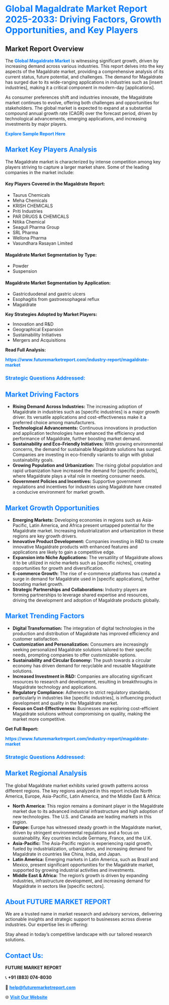 <h1 style="color: #007BFF;">Global Magaldrate Market Report 2025-2033: Driving Factors, Growth Opportunities, and Key Players</h1>

<section id="overview">
<h2>Market Report Overview</h2>
<p>The <a href="https://www.futuremarketreport.com/industry-report/magaldrate-market" style="color: #007BFF; text-decoration: none;"><strong>Global Magaldrate Market</strong></a> is witnessing significant growth, driven by increasing demand across various industries. This report delves into the key aspects of the Magaldrate market, providing a comprehensive analysis of its current status, future potential, and challenges. The demand for Magaldrate has surged due to its wide-ranging applications in industries such as [insert industries], making it a critical component in modern-day [applications].</p>
<p>As consumer preferences shift and industries innovate, the Magaldrate market continues to evolve, offering both challenges and opportunities for stakeholders. The global market is expected to expand at a substantial compound annual growth rate (CAGR) over the forecast period, driven by technological advancements, emerging applications, and increasing investments by major players.</p>
</section>

<section id="overview">
<p><a href="https://www.futuremarketreport.com/request-sample/reportId=125827" style="color: #007BFF; text-decoration: none;"><strong>Explore Sample Report Here</strong></a></p>
</section>

<section id="key-players">
<h2 style="color: #007BFF;">Market Key Players Analysis</h2>
<p>The Magaldrate market is characterized by intense competition among key players striving to capture a larger market share. Some of the leading companies in the market include:</p>
<h4>Key Players Covered in the Magaldrate Report:</h4>
<ul><li>Taurus Chemicals</li><li>Meha Chemicals</li><li>KRISH CHEMICALS</li><li>Priti Industries</li><li>PAR DRUGS &amp; CHEMICALS</li><li>Nitika Chemical</li><li>Seagull Pharma Group</li><li>SRL Pharma</li><li>Wellona Pharma</li><li>Vasundhara Rasayan Limited</li></ul>
<h4>Magaldrate Market Segmentation by Type:</h4>
<ul><li>Powder</li><li>Suspension</li></ul>

<h4>Magaldrate Market Segmentation by Application:</h4>
<ul><li>Gastricduodenal and gastric ulcers</li><li>Esophagitis from gastroesophageal reflux</li><li>Magaldrate</li></ul>
<p><strong>Key Strategies Adopted by Market Players:</strong></p>
<ul>
<li>Innovation and R&D</li>
<li>Geographical Expansion</li>
<li>Sustainability Initiatives</li>
<li>Mergers and Acquisitions</li>
</ul>
</section>

<section>
<p><strong>Read Full Analysis: </strong></p><a href="https://www.futuremarketreport.com/industry-report/magaldrate-market" style="color: #007BFF; text-decoration: none;"><strong>https://www.futuremarketreport.com/industry-report/magaldrate-market</strong></a>
<h3 style="color: #007BFF;">Strategic Questions Addressed:</h3>
</section>

<section id="driving-factors">
<h2 style="color: #007BFF;">Market Driving Factors</h2>
<ul>
<li><strong>Rising Demand Across Industries:</strong> The increasing adoption of Magaldrate in industries such as [specific industries] is a major growth driver. Its versatile applications and cost-effectiveness make it a preferred choice among manufacturers.</li>
<li><strong>Technological Advancements:</strong> Continuous innovations in production and application technologies have enhanced the efficiency and performance of Magaldrate, further boosting market demand.</li>
<li><strong>Sustainability and Eco-Friendly Initiatives:</strong> With growing environmental concerns, the demand for sustainable Magaldrate solutions has surged. Companies are investing in eco-friendly variants to align with global sustainability goals.</li>
<li><strong>Growing Population and Urbanization:</strong> The rising global population and rapid urbanization have increased the demand for [specific products], where Magaldrate plays a vital role in meeting consumer needs.</li>
<li><strong>Government Policies and Incentives:</strong> Supportive government regulations and incentives for industries using Magaldrate have created a conducive environment for market growth.</li>
</ul>
</section>

<section id="growth-opportunities">
<h2 style="color: #007BFF;">Market Growth Opportunities</h2>
<ul>
<li><strong>Emerging Markets:</strong> Developing economies in regions such as Asia-Pacific, Latin America, and Africa present untapped potential for the Magaldrate market. Increasing industrialization and urbanization in these regions are key growth drivers.</li>
<li><strong>Innovative Product Development:</strong> Companies investing in R&D to create innovative Magaldrate products with enhanced features and applications are likely to gain a competitive edge.</li>
<li><strong>Expansion into Niche Applications:</strong> The versatility of Magaldrate allows it to be utilized in niche markets such as [specific niches], creating opportunities for growth and diversification.</li>
<li><strong>E-commerce Growth:</strong> The rise of e-commerce platforms has created a surge in demand for Magaldrate used in [specific applications], further boosting market growth.</li>
<li><strong>Strategic Partnerships and Collaborations:</strong> Industry players are forming partnerships to leverage shared expertise and resources, driving the development and adoption of Magaldrate products globally.</li>
</ul>
</section>

<section id="trending-factors">
<h2 style="color: #007BFF;">Market Trending Factors</h2>
<ul>
<li><strong>Digital Transformation:</strong> The integration of digital technologies in the production and distribution of Magaldrate has improved efficiency and customer satisfaction.</li>
<li><strong>Customization and Personalization:</strong> Consumers are increasingly seeking personalized Magaldrate solutions tailored to their specific needs, prompting companies to offer customizable options.</li>
<li><strong>Sustainability and Circular Economy:</strong> The push towards a circular economy has driven demand for recyclable and reusable Magaldrate solutions.</li>
<li><strong>Increased Investment in R&D:</strong> Companies are allocating significant resources to research and development, resulting in breakthroughs in Magaldrate technology and applications.</li>
<li><strong>Regulatory Compliance:</strong> Adherence to strict regulatory standards, particularly in industries like [specific industries], is influencing product development and quality in the Magaldrate market.</li>
<li><strong>Focus on Cost-Effectiveness:</strong> Businesses are exploring cost-efficient Magaldrate solutions without compromising on quality, making the market more competitive.</li>
</ul>
</section>

<section>
<p><strong>Get Full Report: </strong></p><a href="https://www.futuremarketreport.com/industry-report/magaldrate-market" style="color: #007BFF; text-decoration: none;"><strong>https://www.futuremarketreport.com/industry-report/magaldrate-market</strong></a>
<h3 style="color: #007BFF;">Strategic Questions Addressed:</h3>
</section>


<section id="regional-analysis">
<h2 style="color: #007BFF;">Market Regional Analysis</h2>
<p>The global Magaldrate market exhibits varied growth patterns across different regions. The key regions analyzed in this report include North America, Europe, Asia-Pacific, Latin America, and the Middle East & Africa:</p>
<ul>
<li><strong>North America:</strong> This region remains a dominant player in the Magaldrate market due to its advanced industrial infrastructure and high adoption of new technologies. The U.S. and Canada are leading markets in this region.</li>
<li><strong>Europe:</strong> Europe has witnessed steady growth in the Magaldrate market, driven by stringent environmental regulations and a focus on sustainability. Key countries include Germany, France, and the U.K.</li>
<li><strong>Asia-Pacific:</strong> The Asia-Pacific region is experiencing rapid growth, fueled by industrialization, urbanization, and increasing demand for Magaldrate in countries like China, India, and Japan.</li>
<li><strong>Latin America:</strong> Emerging markets in Latin America, such as Brazil and Mexico, present significant opportunities for the Magaldrate market, supported by growing industrial activities and investments.</li>
<li><strong>Middle East & Africa:</strong> The region’s growth is driven by expanding industries, infrastructure development, and increasing demand for Magaldrate in sectors like [specific sectors].</li>
</ul>
</section>

<footer>
<h2 style="color: #007BFF;">About FUTURE MARKET REPORT</h2>
<p>We are a trusted name in market research and advisory services, delivering actionable insights and strategic support to businesses across diverse industries. Our expertise lies in offering:</p>

<p>Stay ahead in today’s competitive landscape with our tailored research solutions.</p>

<h2 style="color: #007BFF;">Contact Us:</h2>
<p><strong>FUTURE MARKET REPORT</strong></p>
<p>📞 <strong>+91 (883) 074-8030</strong></p>
<p>📧 <strong><a href="mailto:help@futuremarketreport.com" style="color: #007BFF;">help@futuremarketreport.com</a></strong></p>
<p>🌐 <strong><a href="https://www.futuremarketreport.com/" style="color: #007BFF;">Visit Our Website</a></strong></p>
</footer>